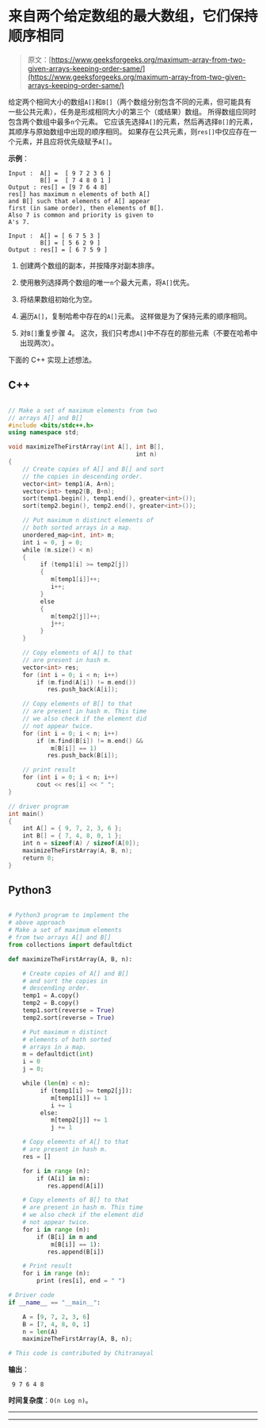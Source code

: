 # 来自两个给定数组的最大数组，它们保持顺序相同

> 原文：[https://www.geeksforgeeks.org/maximum-array-from-two-given-arrays-keeping-order-same/](https://www.geeksforgeeks.org/maximum-array-from-two-given-arrays-keeping-order-same/)

给定两个相同大小的数组`A[]`和`B[]`（两个数组分别包含不同的元素，但可能具有一些公共元素），任务是形成相同大小的第三个（或结果）数组。 所得数组应同时包含两个数组中最多`n`个元素。 它应该先选择`A[]`的元素，然后再选择`B[]`的元素，其顺序与原始数组中出现的顺序相同。 如果存在公共元素，则`res[]`中仅应存在一个元素，并且应将优先级赋予`A[]`。

**示例**：

```
Input :  A[] =  [ 9 7 2 3 6 ]
         B[] =  [ 7 4 8 0 1 ]
Output : res[] = [9 7 6 4 8]
res[] has maximum n elements of both A[] 
and B[] such that elements of A[] appear
first (in same order), then elements of B[].
Also 7 is common and priority is given to
A's 7.

Input :  A[] = [ 6 7 5 3 ]
         B[] = [ 5 6 2 9 ] 
Output : res[] = [ 6 7 5 9 ]

```

1.  创建两个数组的副本，并按降序对副本排序。

2.  使用散列选择两个数组的唯一`n`个最大元素，将`A[]`优先。

3.  将结果数组初始化为空。

4.  遍历`A[]`，复制哈希中存在的`A[]`元素。 这样做是为了保持元素的顺序相同。

5.  对`B[]`重复步骤 4。 这次，我们只考虑`A[]`中不存在的那些元素（不要在哈希中出现两次）。

下面的 C++ 实现上述想法。

## C++

```cpp

// Make a set of maximum elements from two
// arrays A[] and B[]
#include <bits/stdc++.h>
using namespace std;

void maximizeTheFirstArray(int A[], int B[],
                                    int n)
{
    // Create copies of A[] and B[] and sort
    // the copies in descending order.
    vector<int> temp1(A, A+n);
    vector<int> temp2(B, B+n);
    sort(temp1.begin(), temp1.end(), greater<int>());
    sort(temp2.begin(), temp2.end(), greater<int>());

    // Put maximum n distinct elements of
    // both sorted arrays in a map.
    unordered_map<int, int> m;
    int i = 0, j = 0;
    while (m.size() < n)
    {
         if (temp1[i] >= temp2[j])
         {
            m[temp1[i]]++;
            i++;
         }
         else
         {
            m[temp2[j]]++;
            j++;
         }
    }

    // Copy elements of A[] to that 
    // are present in hash m.
    vector<int> res;
    for (int i = 0; i < n; i++)
        if (m.find(A[i]) != m.end())
           res.push_back(A[i]);

    // Copy elements of B[] to that 
    // are present in hash m. This time
    // we also check if the element did
    // not appear twice.
    for (int i = 0; i < n; i++)
        if (m.find(B[i]) != m.end() &&
            m[B[i]] == 1)
           res.push_back(B[i]);

    // print result
    for (int i = 0; i < n; i++)
        cout << res[i] << " ";
}

// driver program
int main()
{
    int A[] = { 9, 7, 2, 3, 6 };
    int B[] = { 7, 4, 8, 0, 1 };
    int n = sizeof(A) / sizeof(A[0]);
    maximizeTheFirstArray(A, B, n);
    return 0;
}

```

## Python3

```py

# Python3 program to implement the 
# above approach
# Make a set of maximum elements 
# from two arrays A[] and B[]
from collections import defaultdict

def maximizeTheFirstArray(A, B, n):

    # Create copies of A[] and B[] 
    # and sort the copies in 
    # descending order.
    temp1 = A.copy()
    temp2 = B.copy()
    temp1.sort(reverse = True)
    temp2.sort(reverse = True)

    # Put maximum n distinct 
    # elements of both sorted 
    # arrays in a map.
    m = defaultdict(int)
    i = 0
    j = 0;

    while (len(m) < n):
         if (temp1[i] >= temp2[j]):
            m[temp1[i]] += 1
            i += 1       
         else:
            m[temp2[j]] += 1
            j += 1

    # Copy elements of A[] to that 
    # are present in hash m.
    res = []

    for i in range (n):
        if (A[i] in m):
           res.append(A[i])

    # Copy elements of B[] to that 
    # are present in hash m. This time
    # we also check if the element did
    # not appear twice.
    for i in range (n):
        if (B[i] in m and
            m[B[i]] == 1):
           res.append(B[i])

    # Print result
    for i in range (n):
        print (res[i], end = " ")

# Driver code
if __name__ == "__main__":

    A = [9, 7, 2, 3, 6]
    B = [7, 4, 8, 0, 1]
    n = len(A)
    maximizeTheFirstArray(A, B, n);

# This code is contributed by Chitranayal

```

**输出**：

```
 9 7 6 4 8 

```

**时间复杂度**：`O(n Log n)`。



* * *

* * *



